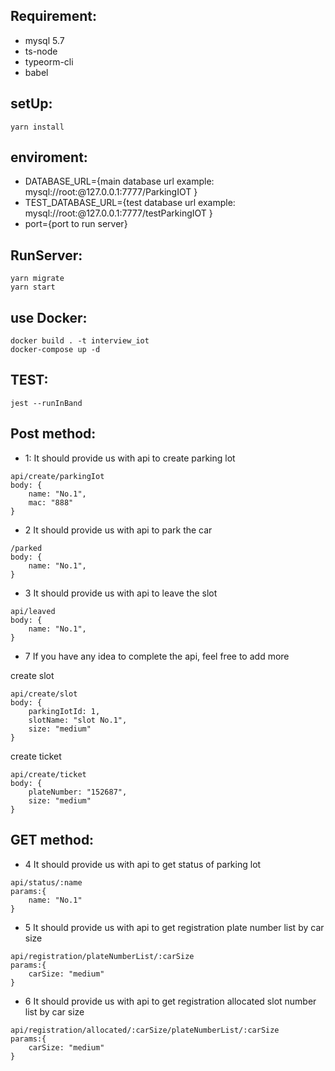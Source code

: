 Requirement:
---
* mysql 5.7
* ts-node
* typeorm-cli
* babel

setUp:
---
```
yarn install
```

enviroment:
---
* DATABASE_URL={main database url example: mysql://root:@127.0.0.1:7777/ParkingIOT }
* TEST_DATABASE_URL={test database url example: mysql://root:@127.0.0.1:7777/testParkingIOT }
* port={port to run server}

RunServer:
---
```
yarn migrate
yarn start
```

use Docker:
---
```
docker build . -t interview_iot
docker-compose up -d
```

TEST: 
---
```
jest --runInBand
```

Post method:
---
* 1: It should provide us with api to create parking lot
```
api/create/parkingIot
body: {
    name: "No.1",
    mac: "888"
}
```
* 2 It should provide us with api to park the car
```
/parked
body: {
    name: "No.1",
}
```
* 3 It should provide us with api to leave the slot
```
api/leaved
body: {
    name: "No.1",
}
```
* 7 If you have any idea to complete the api, feel free to add more

create slot
```
api/create/slot
body: {
    parkingIotId: 1,
    slotName: "slot No.1",
    size: "medium"
}
```
create ticket
```
api/create/ticket
body: {
    plateNumber: "152687",
    size: "medium"
}
```
GET method:
-----------------
* 4 It should provide us with api to get status of parking lot
```
api/status/:name
params:{
    name: "No.1"
}
```

* 5 It should provide us with api to get registration plate number list by car size
```
api/registration/plateNumberList/:carSize
params:{
    carSize: "medium"
}
```

* 6 It should provide us with api to get registration allocated slot number list by car size
```
api/registration/allocated/:carSize/plateNumberList/:carSize
params:{
    carSize: "medium"
}
```

